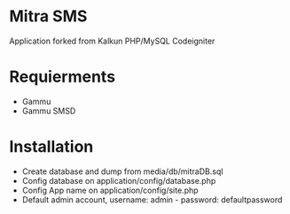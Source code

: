 Mitra SMS
===========
Application forked from Kalkun 
PHP/MySQL Codeigniter

Requierments
===========
* Gammu
* Gammu SMSD

Installation
===========
* Create database and dump from media/db/mitraDB.sql
* Config database on application/config/database.php
* Config App name on application/config/site.php
* Default admin account, username: admin - password: defaultpassword
